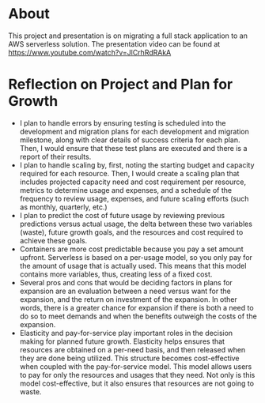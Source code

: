# About
This project and presentation is on migrating a full stack application to an AWS serverless solution. The presentation video can be found at https://www.youtube.com/watch?v=JlCrhRdRAkA

# Reflection on Project and Plan for Growth
- I plan to handle errors by ensuring testing is scheduled into the development and migration plans for each development and migration milestone, along with clear details of success criteria for each plan. Then, I would ensure that these test plans are executed and there is a report of their results.
- I plan to handle scaling by, first, noting the starting budget and capacity required for each resource. Then, I would create a scaling plan that includes projected capacity need and cost requirement per resource, metrics to determine usage and expenses, and a schedule of the frequency to review usage, expenses, and future scaling efforts (such as monthly, quarterly, etc.)
- I plan to predict the cost of future usage by reviewing previous predictions versus actual usage, the delta between these two variables (waste), future growth goals, and the resources and cost required to achieve these goals.
- Containers are more cost predictable because you pay a set amount upfront. Serverless is based on a per-usage model, so you only pay for the amount of usage that is actually used. This means that this model contains more variables, thus, creating less of a fixed cost.
- Several pros and cons that would be deciding factors in plans for expansion are an evaluation between a need versus want for the expansion, and the return on investment of the expansion. In other words, there is a greater chance for expansion if there is both a need to do so to meet demands and when the benefits outweigh the costs of the expansion.
- Elasticity and pay-for-service play important roles in the decision making for planned future growth. Elasticity helps ensures that resources are obtained on a per-need basis, and then released when they are done being utilized. This structure becomes cost-effective when coupled with the pay-for-service model. This model allows users to pay for only the resources and usages that they need. Not only is this model cost-effective, but it also ensures that resources are not going to waste.
